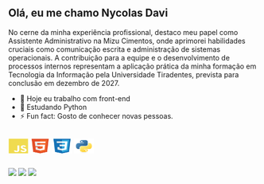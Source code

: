 ## Olá, eu me chamo Nycolas Davi

No cerne da minha experiência profissional, destaco meu papel como Assistente Administrativo na Mizu Cimentos, onde aprimorei habilidades cruciais como comunicação escrita e administração de sistemas operacionais. A contribuição para a equipe e o desenvolvimento de processos internos representam a aplicação prática da minha formação em Tecnologia da Informação pela Universidade Tiradentes, prevista para conclusão em dezembro de 2027.


- 🔭 Hoje eu trabalho com front-end
- 🌱 Estudando Python
- ⚡ Fun fact: Gosto de conhecer novas pessoas.

<div style="display: inline_block"><br>
  <img align="center" alt="Rafa-Js" height="30" width="40" src="https://raw.githubusercontent.com/devicons/devicon/master/icons/javascript/javascript-plain.svg">
  <img align="center" alt="Rafa-HTML" height="30" width="40" src="https://raw.githubusercontent.com/devicons/devicon/master/icons/html5/html5-original.svg">
  <img align="center" alt="Rafa-CSS" height="30" width="40" src="https://raw.githubusercontent.com/devicons/devicon/master/icons/css3/css3-original.svg">
  <img align="center" alt="Rafa-Python" height="30" width="40" src="https://raw.githubusercontent.com/devicons/devicon/master/icons/python/python-original.svg">
</div>
  
 ##
 
<div> 
  <a href="https://www.instagram.com/nycolasdgr_/" target="_blank"><img src="https://img.shields.io/badge/-Instagram-%23E4405F?style=for-the-badge&logo=instagram&logoColor=white" target="_blank"></a>
  <a href = "mailto:nycolasdavigr@gmail.com"><img src="https://img.shields.io/badge/-Gmail-%23333?style=for-the-badge&logo=gmail&logoColor=white" target="_blank"></a>
  <a href="https://www.linkedin.com/in/nycolas-davi-890275206/" target="_blank"><img src="https://img.shields.io/badge/-LinkedIn-%230077B5?style=for-the-badge&logo=linkedin&logoColor=white" target="_blank"></a> 
  
</div>
